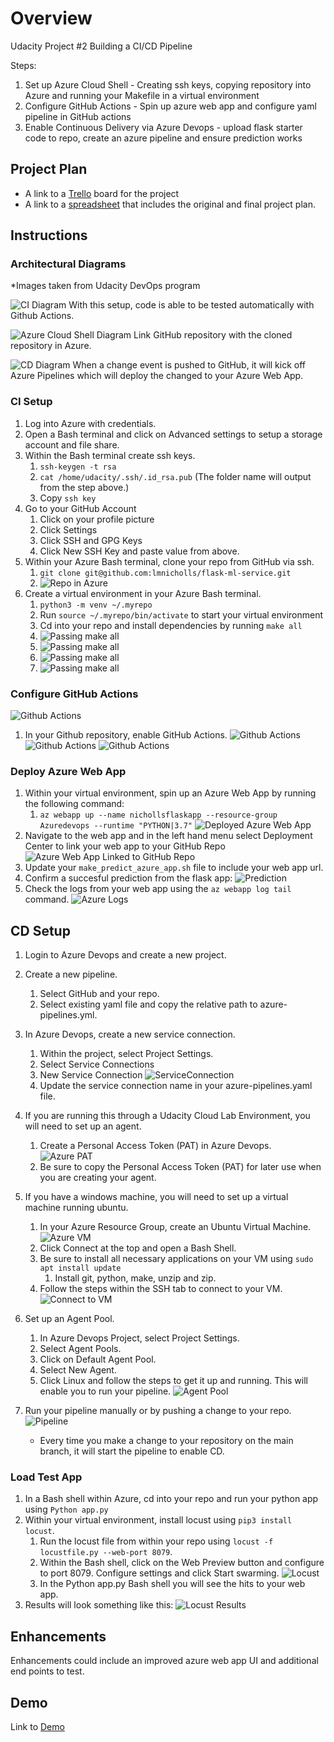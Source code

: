 # Overview

Udacity Project #2 Building a CI/CD Pipeline

Steps:

1. Set up Azure Cloud Shell - Creating ssh keys, copying repository into Azure and running your Makefile in a virtual environment
2. Configure GitHub Actions - Spin up azure web app and configure yaml pipeline in GitHub actions
3. Enable Continuous Delivery via Azure Devops - upload flask starter code to repo, create an azure pipeline and ensure prediction works

## Project Plan

* A link to a [Trello](https://trello.com/b/mgbM0QV5/udacity-project-2) board for the project
* A link to a [spreadsheet](https://docs.google.com/spreadsheets/d/1V2cy8WjRHUGpVEoUbSiUSh5qYBpkyyxbSuYpjcarDEg/edit#gid=1348135932) that includes the original and final project plan.

## Instructions

### Architectural Diagrams

*Images taken from Udacity DevOps program

![CI Diagram](https://raw.githubusercontent.com/lmnicholls/flask-ml-service/main/Images/ci-diagram.png)
With this setup, code is able to be tested automatically with Github Actions.

![Azure Cloud Shell Diagram](https://raw.githubusercontent.com/lmnicholls/flask-ml-service/main/Images/azure-cloud-shell.png)
Link GitHub repository with the cloned repository in Azure.

![CD Diagram](https://raw.githubusercontent.com/lmnicholls/flask-ml-service/main/Images/cd-diagram.png)
When a change event is pushed to GitHub, it will kick off Azure Pipelines which will deploy the changed to your Azure Web App.

### CI Setup

1. Log into Azure with credentials.
2. Open a Bash terminal and click on Advanced settings to setup a storage account and file share.
3. Within the Bash terminal create ssh keys. 
   1. `ssh-keygen -t rsa`
   2. `cat /home/udacity/.ssh/.id_rsa.pub` (The folder name will output from the step above.)
   3. Copy `ssh key`
4. Go to your GitHub Account
   1. Click on your profile picture
   2. Click Settings
   3. Click SSH and GPG Keys
   4. Click New SSH Key and paste value from above.
5. Within your Azure Bash terminal, clone your repo from GitHub via ssh.
   1. `git clone git@github.com:lmnicholls/flask-ml-service.git`
   2. ![Repo in Azure](https://raw.githubusercontent.com/lmnicholls/flask-ml-service/main/Images/ProjectInAzureCloudShell.png)
6. Create a virtual environment in your Azure Bash terminal.
   1. `python3 -m venv ~/.myrepo`
   2. Run `source ~/.myrepo/bin/activate` to start your virtual environment
   3. Cd into your repo and install dependencies by running `make all`
   4. ![Passing make all](https://raw.githubusercontent.com/lmnicholls/flask-ml-service/main//Images/MakeAllPassingTests1.png)
   5. ![Passing make all](https://raw.githubusercontent.com/lmnicholls/flask-ml-service/main//Images/MakeAllPassingTests2.png)
   6. ![Passing make all](https://raw.githubusercontent.com/lmnicholls/flask-ml-service/main//Images/MakeAllPassingTests3.png)
   7. ![Passing make all](https://raw.githubusercontent.com/lmnicholls/flask-ml-service/main//Images/MakeAllPassingTests4.png)

### Configure GitHub Actions
![Github Actions](https://github.com/lmnicholls/flask-ml-service/actions/workflows/main_nichollsflaskapp.yml/badge.svg)

1. In your Github repository, enable GitHub Actions.
![Github Actions](https://raw.githubusercontent.com/lmnicholls/flask-ml-service/main//Images/NichollsP2_Screenshot_GitHubActions.png)
![Github Actions](https://raw.githubusercontent.com/lmnicholls/flask-ml-service/main//Images/GitHubActionsPassingTests.png)
![Github Actions](https://raw.githubusercontent.com/lmnicholls/flask-ml-service/main//Images/GitHubActionsPassingTests2.png)

### Deploy Azure Web App

1. Within your virtual environment, spin up an Azure Web App by running the following command:
   1. `az webapp up --name nichollsflaskapp --resource-group Azuredevops --runtime "PYTHON|3.7"`
   ![Deployed Azure Web App](https://raw.githubusercontent.com/lmnicholls/flask-ml-service/main/Images/AzureWebApp.png)
2. Navigate to the web app and in the left hand menu select Deployment Center to link your web app to your GitHub Repo
   ![Azure Web App Linked to GitHub Repo](https://raw.githubusercontent.com/lmnicholls/flask-ml-service/main/Images/AzureWebAppDeploymentCenter.png)
3. Update your `make_predict_azure_app.sh` file to include your web app url.
4. Confirm a succesful prediction from the flask app:
   ![Prediction](https://raw.githubusercontent.com/lmnicholls/flask-ml-service/main/Images/BashPrediction.png)
5. Check the logs from your web app using the `az webapp log tail` command.
   ![Azure Logs](https://raw.githubusercontent.com/lmnicholls/flask-ml-service/main/Images/Images/AzureLogs.png)

## CD Setup

1. Login to Azure Devops and create a new project.
2. Create a new pipeline.
   1. Select GitHub and your repo.
   2. Select existing yaml file and copy the relative path to azure-pipelines.yml.
3. In Azure Devops, create a new service connection.
   1. Within the project, select Project Settings.
   2. Select Service Connections
   3. New Service Connection
   ![ServiceConnection](https://raw.githubusercontent.com/lmnicholls/flask-ml-service/main/Images/AzureServiceConnection.png)
   4. Update the service connection name in your azure-pipelines.yaml file.
4. If you are running this through a Udacity Cloud Lab Environment, you will need to set up an agent.
   1. Create a Personal Access Token (PAT) in Azure Devops.
   ![Azure PAT](https://raw.githubusercontent.com/lmnicholls/flask-ml-service/main/Images/AzurePAT.png)
   2. Be sure to copy the Personal Access Token (PAT) for later use when you are creating your agent.
5. If you have a windows machine, you will need to set up a virtual machine running ubuntu.
   1. In your Azure Resource Group, create an Ubuntu Virtual Machine.
   ![Azure VM](https://raw.githubusercontent.com/lmnicholls/flask-ml-service/main/Images/AzureVM.png)
   2. Click Connect at the top and open a Bash Shell.
   3. Be sure to install all necessary applications on your VM using `sudo apt install update`
      1. Install git, python, make, unzip and zip.
   4. Follow the steps within the SSH tab to connect to your VM.
   ![Connect to VM](https://raw.githubusercontent.com/lmnicholls/flask-ml-service/main/Images/AzureConnectToVM.png)

6. Set up an Agent Pool.
   1. In Azure Devops Project, select Project Settings.
   2. Select Agent Pools.
   3. Click on Default Agent Pool.
   4. Select New Agent.
   5. Click Linux and follow the steps to get it up and running. This will enable you to run your pipeline.
   ![Agent Pool](https://raw.githubusercontent.com/lmnicholls/flask-ml-service/main/Images/AzureAgentPool.png)
7. Run your pipeline manually or by pushing a change to your repo.
   ![Pipeline](https://raw.githubusercontent.com/lmnicholls/flask-ml-service/main/Images/AzurePipelines.png)
   * Every time you make a change to your repository on the main branch, it will start the pipeline to enable CD.

### Load Test App

1. In a Bash shell within Azure, cd into your repo and run your python app using `Python app.py`
2. Within your virtual environment, install locust using `pip3 install locust`.
   1. Run the locust file from within your repo using `locust -f locustfile.py --web-port 8079`.
   2. Within the Bash shell, click on the Web Preview button and configure to port 8079. Configure settings and click Start swarming.
   ![Locust](https://raw.githubusercontent.com/lmnicholls/flask-ml-service/main/Images/Locust.png)
   3. In the Python app.py Bash shell you will see the hits to your web app.
3. Results will look something like this:
![Locust Results](https://raw.githubusercontent.com/lmnicholls/flask-ml-service/main/Images/LocustfileTest.png)

## Enhancements

Enhancements could include an improved azure web app UI and additional end points to test.

## Demo

Link to [Demo](https://share.vidyard.com/watch/Ph3x3BYjRV8b2HnA4Gjwap?)
